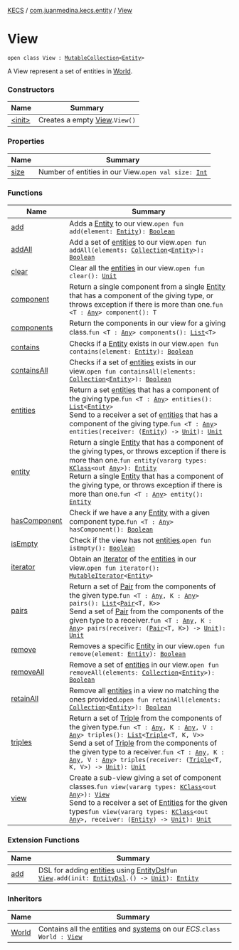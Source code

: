 [KECS](../../index.md) / [com.juanmedina.kecs.entity](../index.md) / [View](./index.md)

# View

`open class View : `[`MutableCollection`](https://kotlinlang.org/api/latest/jvm/stdlib/kotlin.collections/-mutable-collection/index.html)`<`[`Entity`](../-entity/index.md)`>`

A View represent a set of entities in [World](../../com.juanmedina.kecs.world/-world/index.md).

### Constructors

| Name | Summary |
|---|---|
| [&lt;init&gt;](-init-.md) | Creates a empty [View](./index.md).`View()` |

### Properties

| Name | Summary |
|---|---|
| [size](size.md) | Number of entities in our View.`open val size: `[`Int`](https://kotlinlang.org/api/latest/jvm/stdlib/kotlin/-int/index.html) |

### Functions

| Name | Summary |
|---|---|
| [add](add.md) | Adds a [Entity](../-entity/index.md) to our view.`open fun add(element: `[`Entity`](../-entity/index.md)`): `[`Boolean`](https://kotlinlang.org/api/latest/jvm/stdlib/kotlin/-boolean/index.html) |
| [addAll](add-all.md) | Add a set of [entities](../-entity/index.md) to our view.`open fun addAll(elements: `[`Collection`](https://kotlinlang.org/api/latest/jvm/stdlib/kotlin.collections/-collection/index.html)`<`[`Entity`](../-entity/index.md)`>): `[`Boolean`](https://kotlinlang.org/api/latest/jvm/stdlib/kotlin/-boolean/index.html) |
| [clear](clear.md) | Clear all the [entities](../-entity/index.md) in our view.`open fun clear(): `[`Unit`](https://kotlinlang.org/api/latest/jvm/stdlib/kotlin/-unit/index.html) |
| [component](component.md) | Return a single component from a single [Entity](../-entity/index.md) that has a component of the giving type, or throws exception if there is more than one.`fun <T : `[`Any`](https://kotlinlang.org/api/latest/jvm/stdlib/kotlin/-any/index.html)`> component(): T` |
| [components](components.md) | Return the components in our view for a giving class.`fun <T : `[`Any`](https://kotlinlang.org/api/latest/jvm/stdlib/kotlin/-any/index.html)`> components(): `[`List`](https://kotlinlang.org/api/latest/jvm/stdlib/kotlin.collections/-list/index.html)`<T>` |
| [contains](contains.md) | Checks if a [Entity](../-entity/index.md) exists in our view.`open fun contains(element: `[`Entity`](../-entity/index.md)`): `[`Boolean`](https://kotlinlang.org/api/latest/jvm/stdlib/kotlin/-boolean/index.html) |
| [containsAll](contains-all.md) | Checks if a set of [entities](../-entity/index.md) exists in our view.`open fun containsAll(elements: `[`Collection`](https://kotlinlang.org/api/latest/jvm/stdlib/kotlin.collections/-collection/index.html)`<`[`Entity`](../-entity/index.md)`>): `[`Boolean`](https://kotlinlang.org/api/latest/jvm/stdlib/kotlin/-boolean/index.html) |
| [entities](entities.md) | Return a set [entities](../-entity/index.md) that has a component of the giving type.`fun <T : `[`Any`](https://kotlinlang.org/api/latest/jvm/stdlib/kotlin/-any/index.html)`> entities(): `[`List`](https://kotlinlang.org/api/latest/jvm/stdlib/kotlin.collections/-list/index.html)`<`[`Entity`](../-entity/index.md)`>`<br>Send to a receiver a set of [entities](../-entity/index.md) that has a component of the giving type.`fun <T : `[`Any`](https://kotlinlang.org/api/latest/jvm/stdlib/kotlin/-any/index.html)`> entities(receiver: (`[`Entity`](../-entity/index.md)`) -> `[`Unit`](https://kotlinlang.org/api/latest/jvm/stdlib/kotlin/-unit/index.html)`): `[`Unit`](https://kotlinlang.org/api/latest/jvm/stdlib/kotlin/-unit/index.html) |
| [entity](entity.md) | Return a single [Entity](../-entity/index.md) that has a component of the giving types, or throws exception if there is more than one.`fun entity(vararg types: `[`KClass`](https://kotlinlang.org/api/latest/jvm/stdlib/kotlin.reflect/-k-class/index.html)`<out `[`Any`](https://kotlinlang.org/api/latest/jvm/stdlib/kotlin/-any/index.html)`>): `[`Entity`](../-entity/index.md)<br>Return a single [Entity](../-entity/index.md) that has a component of the giving type, or throws exception if there is more than one.`fun <T : `[`Any`](https://kotlinlang.org/api/latest/jvm/stdlib/kotlin/-any/index.html)`> entity(): `[`Entity`](../-entity/index.md) |
| [hasComponent](has-component.md) | Check if we have a any [Entity](../-entity/index.md) with a given component type.`fun <T : `[`Any`](https://kotlinlang.org/api/latest/jvm/stdlib/kotlin/-any/index.html)`> hasComponent(): `[`Boolean`](https://kotlinlang.org/api/latest/jvm/stdlib/kotlin/-boolean/index.html) |
| [isEmpty](is-empty.md) | Check if the view has not [entities](../-entity/index.md).`open fun isEmpty(): `[`Boolean`](https://kotlinlang.org/api/latest/jvm/stdlib/kotlin/-boolean/index.html) |
| [iterator](iterator.md) | Obtain an [Iterator](https://kotlinlang.org/api/latest/jvm/stdlib/kotlin.collections/-iterator/index.html) of the [entities](../-entity/index.md) in our view.`open fun iterator(): `[`MutableIterator`](https://kotlinlang.org/api/latest/jvm/stdlib/kotlin.collections/-mutable-iterator/index.html)`<`[`Entity`](../-entity/index.md)`>` |
| [pairs](pairs.md) | Return a set of [Pair](https://kotlinlang.org/api/latest/jvm/stdlib/kotlin/-pair/index.html) from the components of the given type.`fun <T : `[`Any`](https://kotlinlang.org/api/latest/jvm/stdlib/kotlin/-any/index.html)`, K : `[`Any`](https://kotlinlang.org/api/latest/jvm/stdlib/kotlin/-any/index.html)`> pairs(): `[`List`](https://kotlinlang.org/api/latest/jvm/stdlib/kotlin.collections/-list/index.html)`<`[`Pair`](https://kotlinlang.org/api/latest/jvm/stdlib/kotlin/-pair/index.html)`<T, K>>`<br>Send a set of [Pair](https://kotlinlang.org/api/latest/jvm/stdlib/kotlin/-pair/index.html) from the components of the given type to a receiver.`fun <T : `[`Any`](https://kotlinlang.org/api/latest/jvm/stdlib/kotlin/-any/index.html)`, K : `[`Any`](https://kotlinlang.org/api/latest/jvm/stdlib/kotlin/-any/index.html)`> pairs(receiver: (`[`Pair`](https://kotlinlang.org/api/latest/jvm/stdlib/kotlin/-pair/index.html)`<T, K>) -> `[`Unit`](https://kotlinlang.org/api/latest/jvm/stdlib/kotlin/-unit/index.html)`): `[`Unit`](https://kotlinlang.org/api/latest/jvm/stdlib/kotlin/-unit/index.html) |
| [remove](remove.md) | Removes a specific [Entity](../-entity/index.md) in our view.`open fun remove(element: `[`Entity`](../-entity/index.md)`): `[`Boolean`](https://kotlinlang.org/api/latest/jvm/stdlib/kotlin/-boolean/index.html) |
| [removeAll](remove-all.md) | Remove a set of [entities](../-entity/index.md) in our view.`open fun removeAll(elements: `[`Collection`](https://kotlinlang.org/api/latest/jvm/stdlib/kotlin.collections/-collection/index.html)`<`[`Entity`](../-entity/index.md)`>): `[`Boolean`](https://kotlinlang.org/api/latest/jvm/stdlib/kotlin/-boolean/index.html) |
| [retainAll](retain-all.md) | Remove all [entities](../-entity/index.md) in a view no matching the ones provided.`open fun retainAll(elements: `[`Collection`](https://kotlinlang.org/api/latest/jvm/stdlib/kotlin.collections/-collection/index.html)`<`[`Entity`](../-entity/index.md)`>): `[`Boolean`](https://kotlinlang.org/api/latest/jvm/stdlib/kotlin/-boolean/index.html) |
| [triples](triples.md) | Return a set of [Triple](https://kotlinlang.org/api/latest/jvm/stdlib/kotlin/-triple/index.html) from the components of the given type.`fun <T : `[`Any`](https://kotlinlang.org/api/latest/jvm/stdlib/kotlin/-any/index.html)`, K : `[`Any`](https://kotlinlang.org/api/latest/jvm/stdlib/kotlin/-any/index.html)`, V : `[`Any`](https://kotlinlang.org/api/latest/jvm/stdlib/kotlin/-any/index.html)`> triples(): `[`List`](https://kotlinlang.org/api/latest/jvm/stdlib/kotlin.collections/-list/index.html)`<`[`Triple`](https://kotlinlang.org/api/latest/jvm/stdlib/kotlin/-triple/index.html)`<T, K, V>>`<br>Send a set of [Triple](https://kotlinlang.org/api/latest/jvm/stdlib/kotlin/-triple/index.html) from the components of the given type to a receiver.`fun <T : `[`Any`](https://kotlinlang.org/api/latest/jvm/stdlib/kotlin/-any/index.html)`, K : `[`Any`](https://kotlinlang.org/api/latest/jvm/stdlib/kotlin/-any/index.html)`, V : `[`Any`](https://kotlinlang.org/api/latest/jvm/stdlib/kotlin/-any/index.html)`> triples(receiver: (`[`Triple`](https://kotlinlang.org/api/latest/jvm/stdlib/kotlin/-triple/index.html)`<T, K, V>) -> `[`Unit`](https://kotlinlang.org/api/latest/jvm/stdlib/kotlin/-unit/index.html)`): `[`Unit`](https://kotlinlang.org/api/latest/jvm/stdlib/kotlin/-unit/index.html) |
| [view](view.md) | Create a sub-view giving a set of component classes.`fun view(vararg types: `[`KClass`](https://kotlinlang.org/api/latest/jvm/stdlib/kotlin.reflect/-k-class/index.html)`<out `[`Any`](https://kotlinlang.org/api/latest/jvm/stdlib/kotlin/-any/index.html)`>): `[`View`](./index.md)<br>Send to a receiver a set of [Entities](../-entity/index.md) for the given types`fun view(vararg types: `[`KClass`](https://kotlinlang.org/api/latest/jvm/stdlib/kotlin.reflect/-k-class/index.html)`<out `[`Any`](https://kotlinlang.org/api/latest/jvm/stdlib/kotlin/-any/index.html)`>, receiver: (`[`Entity`](../-entity/index.md)`) -> `[`Unit`](https://kotlinlang.org/api/latest/jvm/stdlib/kotlin/-unit/index.html)`): `[`Unit`](https://kotlinlang.org/api/latest/jvm/stdlib/kotlin/-unit/index.html) |

### Extension Functions

| Name | Summary |
|---|---|
| [add](../../com.juanmedina.kecs.dsl/add.md) | DSL for adding [entities](../-entity/index.md) using [EntityDsl](../../com.juanmedina.kecs.dsl/-entity-dsl/index.md)`fun `[`View`](./index.md)`.add(init: `[`EntityDsl`](../../com.juanmedina.kecs.dsl/-entity-dsl/index.md)`.() -> `[`Unit`](https://kotlinlang.org/api/latest/jvm/stdlib/kotlin/-unit/index.html)`): `[`Entity`](../-entity/index.md) |

### Inheritors

| Name | Summary |
|---|---|
| [World](../../com.juanmedina.kecs.world/-world/index.md) | Contains all the [entities](../-entity/index.md) and [systems](../../com.juanmedina.kecs.system/-system/index.md) on our *ECS*.`class World : `[`View`](./index.md) |
